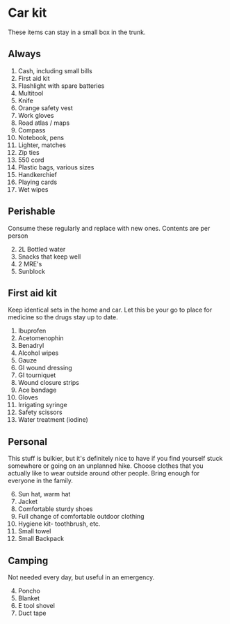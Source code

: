 # Car kit

These items can stay in a small box in the trunk.

## Always

1. Cash, including small bills
4. First aid kit
2. Flashlight with spare batteries
3. Multitool
4. Knife
4. Orange safety vest
5. Work gloves
6. Road atlas / maps
7. Compass
7. Notebook, pens
8. Lighter, matches
9. Zip ties
10. 550 cord
11. Plastic bags, various sizes
11. Handkerchief
8. Playing cards
12. Wet wipes

## Perishable

Consume these regularly and replace with new ones.
Contents are per person

2. 2L Bottled water 
3. Snacks that keep well
3. 2 MRE's
1. Sunblock

## First aid kit

Keep identical sets in the home and car. Let this be your go to place for
medicine so the drugs stay up to date.

1. Ibuprofen
2. Acetomenophin
3. Benadryl
4. Alcohol wipes
4. Gauze
5. GI wound dressing
5. GI tourniquet
5. Wound closure strips
6. Ace bandage
7. Gloves
5. Irrigating syringe
6. Safety scissors
7. Water treatment (iodine)

## Personal

This stuff is bulkier, but it's definitely nice to have if you find
yourself stuck somewhere or going on an unplanned hike.
Choose clothes that you actually like to wear outside around other people.
Bring enough for everyone in the family.

6. Sun hat, warm hat
3. Jacket
3. Comfortable sturdy shoes
2. Full change of comfortable outdoor clothing
4. Hygiene kit- toothbrush, etc.
3. Small towel
5. Small Backpack

## Camping

Not needed every day, but useful in an emergency.

4. Poncho
9. Blanket
4. E tool shovel
4. Duct tape
